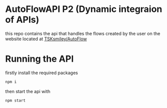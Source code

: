 # AutoFlowAPI P2 (Dynamic integraion of APIs)
this repo contains the api that handles the flows created by the user on the website located at [TSKsmiley/AutoFlow](https://github.com/TSKsmiley/AutoFlow)


# Running the API

firstly install the required packages
```bash
npm i
```

then start the api with
```bash
npm start
```
